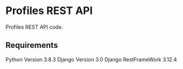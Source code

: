 # Profiles REST API
Profiles REST API code.

Requirements
---------------
Python Version          3.8.3
Django Version          3.0
Django RestFrameWork    3.12.4
